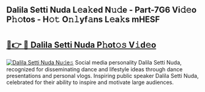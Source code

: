## Dalila Setti Nuda L𝚎a𝚔ed N𝚞𝚍e - Part-7G6 Vi𝚍𝚎o P𝚑𝚘tos - H𝚘𝚝 O𝚗𝚕yf𝚊ns L𝚎a𝚔s mHESF

# <h2><a href="http://kfdn9h.oniu.top/?m=Dalila+Setti+Nuda">🔗👉 🔴 Dalila Setti Nuda P𝚑ot𝚘𝚜 V𝚒d𝚎o</a></h2>

[![Dalila Setti Nuda Nu𝚍e𝚜](https://i.imgur.com/0qMVB7G.gif)](http://kfdn9h.oniu.top/?m=Dalila+Setti+Nuda)
Social media personality Dalila Setti Nuda, recognized for disseminating dance and lifestyle ideas through dance presentations and personal vlogs. Inspiring public speaker Dalila Setti Nuda, celebrated for their ability to inspire and motivate large audiences.  
